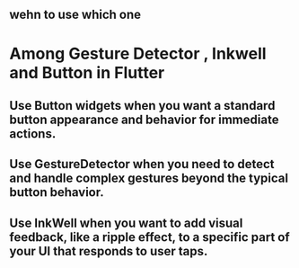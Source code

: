 ## wehn to use which one 

# Among Gesture Detector , Inkwell and Button in Flutter



## Use Button widgets when you want a standard button appearance and behavior for immediate actions.
## Use GestureDetector when you need to detect and handle complex gestures beyond the typical button behavior.
## Use InkWell when you want to add visual feedback, like a ripple effect, to a specific part of your UI that responds to user taps.
